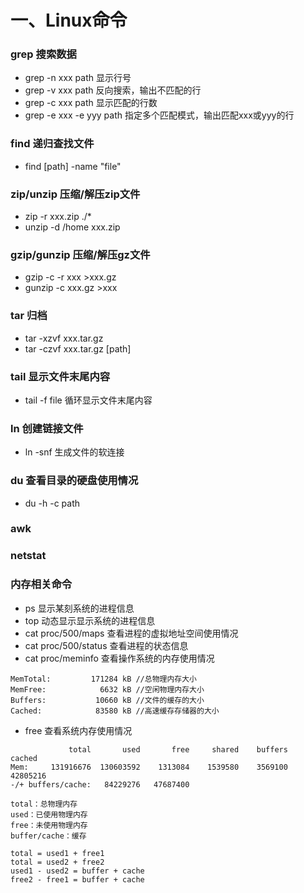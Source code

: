 # 一、Linux命令

### grep 搜索数据
- grep -n xxx path 显示行号
- grep -v xxx path 反向搜索，输出不匹配的行
- grep -c xxx path 显示匹配的行数
- grep -e xxx -e yyy path 指定多个匹配模式，输出匹配xxx或yyy的行

### find 递归查找文件
- find [path] -name "file"

### zip/unzip 压缩/解压zip文件
- zip -r xxx.zip ./*
- unzip -d /home xxx.zip

### gzip/gunzip 压缩/解压gz文件
- gzip -c -r xxx >xxx.gz
- gunzip -c xxx.gz >xxx

### tar 归档
- tar -xzvf xxx.tar.gz 
- tar -czvf xxx.tar.gz [path]

### tail 显示文件末尾内容 
- tail -f file 循环显示文件末尾内容

### ln 创建链接文件
- ln -snf 生成文件的软连接

### du 查看目录的硬盘使用情况
- du -h -c path 

### awk

### netstat

### 内存相关命令

- ps 显示某刻系统的进程信息
- top 动态显示显示系统的进程信息  
- cat proc/500/maps 查看进程的虚拟地址空间使用情况
- cat proc/500/status 查看进程的状态信息
- cat proc/meminfo 查看操作系统的内存使用情况

```
MemTotal:         171284 kB	//总物理内存大小
MemFree:            6632 kB	//空闲物理内存大小
Buffers:           10660 kB //文件的缓存的大小
Cached:            83580 kB //高速缓存存储器的大小
```
- free 查看系统内存使用情况
```
             total       used       free     shared    buffers     cached
Mem:     131916676  130603592    1313084    1539580    3569100   42805216
-/+ buffers/cache:   84229276   47687400

total：总物理内存
used：已使用物理内存
free：未使用物理内存
buffer/cache：缓存

total = used1 + free1
total = used2 + free2
used1 - used2 = buffer + cache
free2 - free1 = buffer + cache
```
